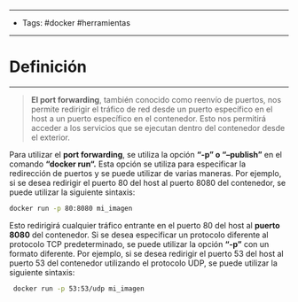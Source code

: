 ----
- Tags: #docker #herramientas 
---

# Definición
---
> **El port forwarding**, también conocido como reenvío de puertos, nos permite redirigir el tráfico de red desde un puerto específico en el host a un puerto específico en el contenedor. Esto nos permitirá acceder a los servicios que se ejecutan dentro del contenedor desde el exterior.

Para utilizar el **port forwarding**, se utiliza la opción **“-p” o “–publish”** en el comando **“docker run“.** Esta opción se utiliza para especificar la redirección de puertos y se puede utilizar de varias maneras. Por ejemplo, si se desea redirigir el puerto 80 del host al puerto 8080 del contenedor, se puede utilizar la siguiente sintaxis:
```bash
docker run -p 80:8080 mi_imagen
```

Esto redirigirá cualquier tráfico entrante en el puerto 80 del host al **puerto 8080** del contenedor. Si se desea especificar un protocolo diferente al protocolo TCP predeterminado, se puede utilizar la opción **“-p”** con un formato diferente. Por ejemplo, si se desea redirigir el puerto 53 del host al puerto 53 del contenedor utilizando el protocolo UDP, se puede utilizar la siguiente sintaxis:

```bash
 docker run -p 53:53/udp mi_imagen
```
